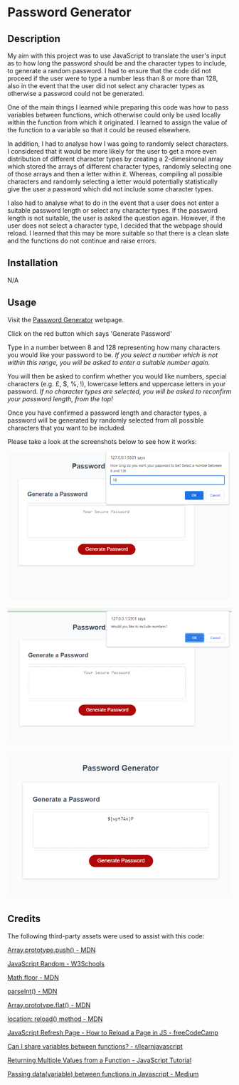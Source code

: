 # Password Generator

## Description

My aim with this project was to use JavaScript to translate the user's input as to how long the password should be and the character types to include, to generate a random password. I had to ensure that the code did not proceed if the user were to type a number less than 8 or more than 128, also in the event that the user did not select any character types as otherwise a password could not be generated. 

One of the main things I learned while preparing this code was how to pass variables between functions, which otherwise could only be used locally within the function from which it originated. I learned to assign the value of the function to a variable so that it could be reused elsewhere. 

In addition, I had to analyse how I was going to randomly select characters. I considered that it would be more likely for the user to get a more even distribution of different character types by creating a 2-dimesinonal array which stored the arrays of different character types, randomly selecting one of those arrays and then a letter within it. Whereas, compiling all possible characters and randomly selecting a letter would potentially statistically give the user a password which did not include some character types.

I also had to analyse what to do in the event that a user does not enter a suitable password length or select any character types. If the password length is not suitable, the user is asked the question again. However, if the user does not select a character type, I decided that the webpage should reload. I learned that this may be more suitable so that there is a clean slate and the functions do not continue and raise errors.


## Installation

N/A

## Usage

Visit the [Password Generator](https://elenimg.github.io/Password-Generator/) webpage.

Click on the red button which says 'Generate Password'

Type in a number between 8 and 128 representing how many characters you would like your password to be. *If you select a number which is not within this range, you will be asked to enter a suitable number again.*

You will then be asked to confirm whether you would like numbers, special characters (e.g. £, $, %, !), lowercase letters and uppercase letters in your password. *If no character types are selected, you will be asked to reconfirm your password length, from the top!*

Once you have confirmed a password length and character types, a password will be generated by randomly selected from all possible characters that you want to be included.

Please take a look at the screenshots below to see how it works:

![Password Length Question](./Images/Screenshot1.png)

![Character Check Question](./Images/Screenshot2.png)

![Password Result](./Images/Screenshot3.png)

## Credits

The following third-party assets were used to assist with this code:

[Array.prototype.push() - MDN](https://developer.mozilla.org/en-US/docs/Web/JavaScript/Reference/Global_Objects/Array/push)

[JavaScript Random - W3Schools](https://www.w3schools.com/js/js_random.asp)

[Math.floor - MDN](https://developer.mozilla.org/en-US/docs/Web/JavaScript/Reference/Global_Objects/Math/floor)

[parseInt() - MDN](https://developer.mozilla.org/en-US/docs/Web/JavaScript/Reference/Global_Objects/parseInt)

[Array.prototype.flat() - MDN](https://developer.mozilla.org/en-US/docs/Web/JavaScript/Reference/Global_Objects/Array/flat)

[location: reload() method - MDN](https://developer.mozilla.org/en-US/docs/Web/API/Location/reload)

[JavaScript Refresh Page - How to Reload a Page in JS - freeCodeCamp](https://www.freecodecamp.org/news/javascript-refresh-page-how-to-reload-a-page-in-js/#:~:text=The%20simplest%20way%20to%20refresh,and%20loading%20the%20latest%20content.)

[Can I share variables between functions? - r/learnjavascript](https://www.reddit.com/r/learnjavascript/comments/l3vomn/can_i_share_variables_between_functions/) 

[Returning Multiple Values from a Function - JavaScript Tutorial](https://www.javascripttutorial.net/javascript-return-multiple-values/)

[Passing data(variable) between functions in Javascript - Medium](https://blog.devgenius.io/passing-data-variable-between-functions-in-javascript-8a3a10abc169)